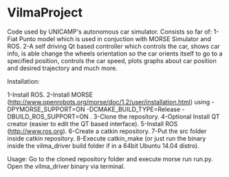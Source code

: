 VilmaProject
============
 Code used by UNICAMP's autonomous car simulator. Consists so far of:
 1-Fiat Punto model which is used in conjuction with MORSE Simulator and ROS.
 2-A self driving Qt based controller which controls the car, shows car info, is able change the wheels orientation so the
 car orients itself to go to a specified position, controls the car speed, plots graphs about car position and desired trajectory and much more. 
 
 Installation:
 
 1-Install ROS.
 2-Install MORSE (http://www.openrobots.org/morse/doc/1.2/user/installation.html) using -DPYMORSE_SUPPORT=ON -DCMAKE_BUILD_TYPE=Release -DBUILD_ROS_SUPPORT=ON .
 3-Clone the repository.
 4-Optional Install QT creator (easier to edit the QT based interface).
 5-Install ROS (http://www.ros.org).
 6-Create a catkin repository.
 7-Put the src folder inside catkin repository.
 8-Execute catkin_make (or just run the binary inside the vilma_driver build folder if in a 64bit Ubuntu 14.04 distro).
 
 Usage:
 Go to the cloned repository folder and execute morse run run.py.
 Open the vilma_driver binary via terminal.

